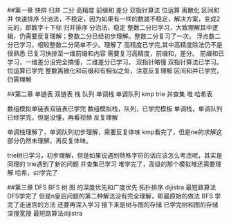 ##第一章 快排 归并 二分 高精度 前缀和 差分 双指针算法 位运算 离散化 区间和并 
快速排序 分治法，不稳定，因为如果有一样的数就不稳定，解决方案，变成2元的，即数字＋下标 
归并排序 分治法，稳定 整数二分已学习，大致理解其中逻辑，仍需要反复理解；整数二分已经初步理解。整数二分复习了一次。 
浮点数二分已学习，相较整数二分简单不少。理解了 高精度已学完,其中高精度除法仍不是很熟悉
已复习快排至一维前缀和内容
需要复习高精度，前缀和，差分。 
前缀和已学习，一维差分没完全搞懂，二维差分已学习。 
双指针略懂 双指针算法已学习。 
位运算已学完 整数离散化和前缀和有相似之处，注意反复理解 区间和并已学完，仍需理解

##第二章 单链表 双链表 栈 队列 单调栈 单调队列 kmp trie 并查集 堆 哈希表

数组模拟单链表双链表已学完 数组模拟栈，队列，已学完模板 单调栈，单调队列已经学完，但是没懂，再看视频 反复理解

单调栈理解了，单调队列初步理解，需要反复体味 kmp看完了，但是ne的求解这部分仍然未理解，再反复体味。

trie树已学习，初步理解，但是如果说遇到特殊字符的话应该怎么考虑呢，其实是同理的 trie遇到了新的问题 并查集已学习 堆学完了，高级的那个模拟堆还需要理解 哈希，stl学完了

##第三章 DFS BFS 树 图 的深度优先和广度优先 拓扑排序 dijistra 最短路算法 
DFS学完了 但是n皇后问题的第二种解法没有完全理解，即最原始的做法 
BFS 学完了走迷宫的方法 还要再深入学习 接下来是树与图的存储 
已学完树和图的存储 深搜宽搜 最短路算法dijistra
